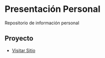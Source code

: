 # Presentación Personal

Repositorio de información personal

## Proyecto

- [Visitar Sitio](https://CarMa90.github.io/about-me/proyecto-1)
